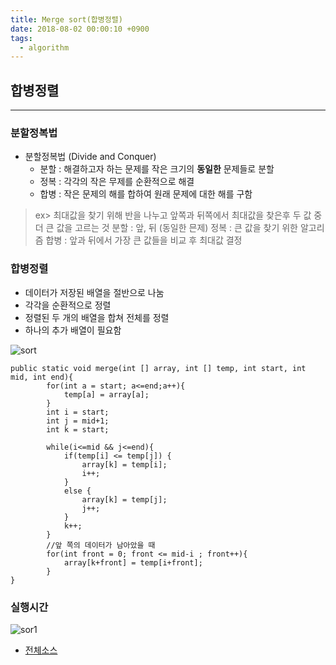 ```yaml
---
title: Merge sort(합병정렬)
date: 2018-08-02 00:00:10 +0900
tags:
  - algorithm
---
```



## 합병정렬
---

### 분할정복법

- 분할정복법 (Divide and Conquer)
  - 분할 : 해결하고자 하는 문제를 작은 크기의 **동일한** 문제들로 분할
  - 정복 : 각각의 작은 무제를 순환적으로 해결
  - 합병 : 작은 문제의 해를 합하여 원래 문제에 대한 해를 구함

> ex> 최대값을 찾기 위해 반을 나누고 앞쪽과 뒤쪽에서 최대값을 찾은후
> 두 값 중 더 큰 값을 고르는 것
> 분할 : 앞, 뒤 (동일한 믄제)
> 정복 : 큰 값을 찾기 위한 알고리즘
> 합병 : 앞과 뒤에서 가장 큰 값들을 비교 후 최대값 결정

### 합병정렬
- 데이터가 저장된 배열을 절반으로 나눔
- 각각을 순환적으로 정렬
- 정렬된 두 개의 배열을 합쳐 전체를 정렬
- 하나의 추가 배열이 필요함

![sort](https://user-images.githubusercontent.com/33478245/43561257-c5b918ba-9605-11e8-9306-411c7b7a9b0a.PNG)

```
public static void merge(int [] array, int [] temp, int start, int mid, int end){
        for(int a = start; a<=end;a++){
            temp[a] = array[a];
        }
        int i = start;
        int j = mid+1;
        int k = start;

        while(i<=mid && j<=end){
            if(temp[i] <= temp[j]) {
                array[k] = temp[i];
                i++;
            }
            else {
                array[k] = temp[j];
                j++;
            }
            k++;
        }
        //앞 쪽의 데이터가 남아았을 때
        for(int front = 0; front <= mid-i ; front++){
            array[k+front] = temp[i+front];
        }
}
```



### 실행시간

![sor1](https://user-images.githubusercontent.com/33478245/43562010-7ce63402-9609-11e8-8879-4081d7783315.png)


- [전체소스](https://github.com/S-Onix/algorithme_Training/blob/master/src/Sort/Sort_merge.java)
